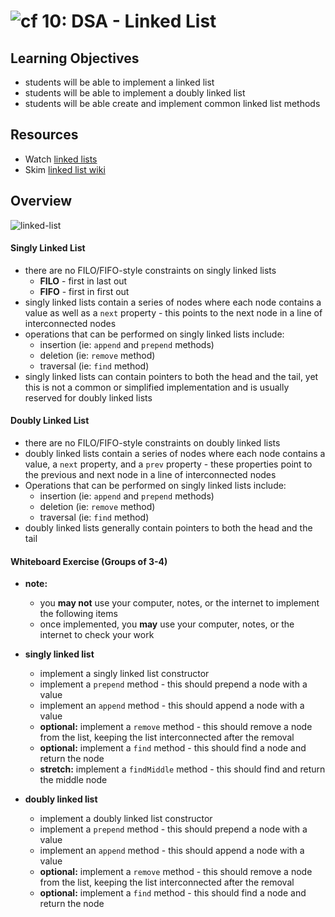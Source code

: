 ![cf](http://i.imgur.com/7v5ASc8.png) 10: DSA - Linked List
===

## Learning Objectives
* students will be able to implement a linked list
* students will be able to implement a doubly linked list
* students will be able create and implement common linked list methods

## Resources
* Watch [linked lists]
* Skim [linked list wiki]

## Overview

![linked-list](https://s3-us-west-2.amazonaws.com/slugbyte-assets/linked-list.svg)

#### Singly Linked List
* there are no FILO/FIFO-style constraints on singly linked lists
  * **FILO** - first in last out
  * **FIFO** - first in first out
* singly linked lists contain a series of nodes where each node contains a value as well as a `next` property - this points to the next node in a line of interconnected nodes
* operations that can be performed on singly linked lists include:
  * insertion (ie: `append` and `prepend` methods)
  * deletion (ie: `remove` method)
  * traversal (ie: `find` method)
* singly linked lists can contain pointers to both the head and the tail, yet this is not a common or simplified implementation and is usually reserved for doubly linked lists

#### Doubly Linked List
* there are no FILO/FIFO-style constraints on doubly linked lists
* doubly linked lists contain a series of nodes where each node contains a value, a `next` property, and a `prev` property - these properties point to the previous and next node in a line of interconnected nodes
* Operations that can be performed on singly linked lists include:
  * insertion (ie: `append` and `prepend` methods)
  * deletion (ie: `remove` method)
  * traversal (ie: `find` method)
* doubly linked lists generally contain pointers to both the head and the tail

#### Whiteboard Exercise (Groups of 3-4)
* **note:**
  * you **may not** use your computer, notes, or the internet to implement the following items
  * once implemented, you **may** use your computer, notes, or the internet to check your work

* **singly linked list**
  * implement a singly linked list constructor
  * implement a `prepend` method - this should prepend a node with a value
  * implement an `append` method - this should append a node with a value
  * **optional:** implement a `remove` method - this should remove a node from the list, keeping the list interconnected after the removal
  * **optional:** implement a `find` method - this should find a node and return the node
  * **stretch:** implement a `findMiddle` method - this should find and return the middle node

* **doubly linked list**
  * implement a doubly linked list constructor
  * implement a `prepend` method - this should prepend a node with a value
  * implement an `append` method - this should append a node with a value
  * **optional:** implement a `remove` method - this should remove a node from the list, keeping the list interconnected after the removal
  * **optional:** implement a `find` method - this should find a node and return the node

[linked lists]: https://www.youtube.com/watch?v=njTh_OwMljA
[linked list wiki]: https://en.wikipedia.org/wiki/Linked_list
